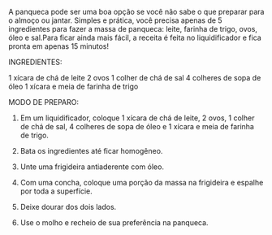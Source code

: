 A panqueca pode ser uma boa opção se você não sabe o que preparar para o almoço ou jantar.
Simples e prática, você precisa apenas de 5 ingredientes para fazer a massa de panqueca:
leite, farinha de trigo, ovos, óleo e sal.Para ficar ainda mais fácil, a receita é feita
no liquidificador e fica pronta em apenas 15 minutos!

INGREDIENTES:

1 xícara de chá de leite
2 ovos
1 colher de chá de sal
4 colheres de sopa de óleo
1 xícara e meia de farinha de trigo

MODO DE PREPARO:

1. Em um liquidificador, coloque 1 xícara de chá de leite,
2 ovos, 1 colher de chá de sal, 4 colheres de sopa de óleo
e 1 xícara e meia de farinha de trigo.

2. Bata os ingredientes até ficar homogêneo.

3. Unte uma frigideira antiaderente com óleo.

4. Com uma concha, coloque uma porção da massa na
frigideira e espalhe por toda a superfície.

5. Deixe dourar dos dois lados.

6. Use o molho e recheio de sua preferência na panqueca.
